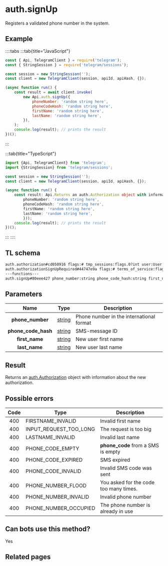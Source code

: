 # auth.signUp

Registers a validated phone number in the system.

## Example

::::tabs
:::tab{title="JavaScript"}

```js
const { Api, TelegramClient } = require('telegram');
const { StringSession } = require('telegram/sessions');

const session = new StringSession('');
const client = new TelegramClient(session, apiId, apiHash, {});

(async function run() {
    const result = await client.invoke(
        new Api.auth.signUp({
            phoneNumber: 'random string here',
            phoneCodeHash: 'random string here',
            firstName: 'random string here',
            lastName: 'random string here',
        }),
    );
    console.log(result); // prints the result
})();
```

:::

:::tab{title="TypeScript"}

```ts
import {Api, TelegramClient} from 'telegram';
import {StringSession} from 'telegram/sessions';

const session = new StringSession('');
const client = new TelegramClient(session, apiId, apiHash, {});

(async function run() {
    const result: Api.Returns an auth.Authorization object with information about the new authorization. = await client.invoke(new Api.auth.signUp({
		phoneNumber: 'random string here',
		phoneCodeHash: 'random string here',
		firstName: 'random string here',
		lastName: 'random string here',
		}));
    console.log(result); // prints the result
})();

```

:::
::::

## TL schema

```txt
auth.authorization#cd050916 flags:# tmp_sessions:flags.0?int user:User = auth.Authorization;
auth.authorizationSignUpRequired#44747e9a flags:# terms_of_service:flags.0?help.TermsOfService = auth.Authorization;
---functions---
auth.signUp#80eee427 phone_number:string phone_code_hash:string first_name:string last_name:string = auth.Authorization;
```

## Parameters

|        Name         | Type                                            | Description                              |
| :-----------------: | ----------------------------------------------- | ---------------------------------------- |
|  **phone_number**   | [string](https://core.telegram.org/type/string) | Phone number in the international format |
| **phone_code_hash** | [string](https://core.telegram.org/type/string) | SMS-message ID                           |
|   **first_name**    | [string](https://core.telegram.org/type/string) | New user first name                      |
|    **last_name**    | [string](https://core.telegram.org/type/string) | New user last name                       |

## Result

Returns an [auth.Authorization](https://core.telegram.org/type/auth.Authorization) object with information about the new authorization.

## Possible errors

| Code | Type                   | Description                            |
| :--: | ---------------------- | -------------------------------------- |
| 400  | FIRSTNAME_INVALID      | Invalid first name                     |
| 400  | INPUT_REQUEST_TOO_LONG | The request is too big                 |
| 400  | LASTNAME_INVALID       | Invalid last name                      |
| 400  | PHONE_CODE_EMPTY       | **phone_code** from a SMS is empty     |
| 400  | PHONE_CODE_EXPIRED     | SMS expired                            |
| 400  | PHONE_CODE_INVALID     | Invalid SMS code was sent              |
| 400  | PHONE_NUMBER_FLOOD     | You asked for the code too many times. |
| 400  | PHONE_NUMBER_INVALID   | Invalid phone number                   |
| 400  | PHONE_NUMBER_OCCUPIED  | The phone number is already in use     |

## Can bots use this method?

Yes

## Related pages
